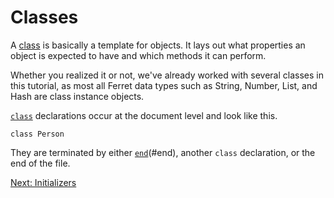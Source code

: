 # Classes

A [class](../Classes.md) is basically a template for objects.
It lays out what properties an object is expected to have and
which methods it can perform.

Whether you realized it or not, we've already worked with several
classes in this tutorial, as most all Ferret data types such as
String, Number, List, and Hash are class instance objects.

[`class`](../Keywords.md#class) declarations occur at the document
level and look like this.

    class Person

They are terminated by either [`end`](../Keywords.md)(#end), another
`class` declaration, or the end of the file.

[Next: Initializers](31-initializers.md)